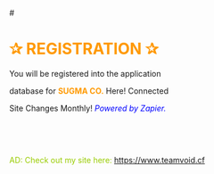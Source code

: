 #<h1 class="LC20lb MBeuO DKV0Md"><span style="color: #ff9900;">✰ REGISTRATION&nbsp;✰</span></h1>
<p dir="auto">You will be registered into the application</p>
<p dir="auto">database for <strong><span style="color: #ff9900;">SUGMA CO.</span></strong> Here! Connected</p>
<p dir="auto">Site Changes Monthly! <em><span style="color: #0000ff;">Powered by Zapier.</span></em></p>
<p dir="auto">&nbsp;</p>
<p dir="auto">&nbsp;</p>
<p dir="auto"><span style="color: #99cc00;">AD: Check out my site here:</span>&nbsp;<a href="https://www.teamvoid.cf/" rel="nofollow">https://www.teamvoid.cf</a></p>

